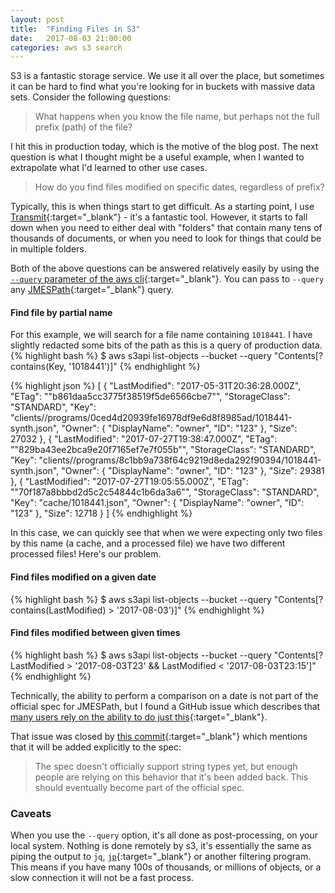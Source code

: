 ```yaml
---
layout: post
title:  "Finding Files in S3"
date:   2017-08-03 21:00:00
categories: aws s3 search
---
```


S3 is a fantastic storage service. We use it all over the place, but sometimes
it can be hard to find what you're looking for in buckets with massive
data sets. Consider the following questions:

> What happens when you know the file name, but perhaps not the full prefix
(path) of the file?

I hit this in production today, which is the motive of the blog post. The
next question is what I thought might be a useful example, when I wanted
to extrapolate what I'd learned to other use cases.

> How do you find files modified on specific dates, regardless of prefix?

<!--more-->

Typically, this is when things start to get difficult. As a starting point,
I use [Transmit][transmit]{:target="_blank"} - it's a fantastic tool. However, it starts to fall
down when you need to either deal with "folders" that contain many tens of
thousands of documents, or when you need to look for things that could be
in multiple folders.

Both of the above questions can be answered relatively easily by using the
[`--query` parameter of the aws cli][query]{:target="_blank"}. You can pass to `--query` any
[JMESPath][jmespath]{:target="_blank"} query.

#### Find file by partial name

For this example, we will search for a file name containing `1018441`. I
have slightly redacted some bits of the path as this is a query of
production data.
{% highlight bash %}
$ aws s3api list-objects --bucket <bucket-name> --query "Contents[?contains(Key, '1018441')]"
{% endhighlight %}

{% highlight json %}
[
    {
        "LastModified": "2017-05-31T20:36:28.000Z",
        "ETag": "\"b861daa5cc3775f38519f5de6566cbe7\"",
        "StorageClass": "STANDARD",
        "Key": "clients/<client name>/programs/0ced4d20939fe16978df9e6d8f8985ad/1018441-synth.json",
        "Owner": {
            "DisplayName": "owner",
            "ID": "123"
        },
        "Size": 27032
    },
    {
        "LastModified": "2017-07-27T19:38:47.000Z",
        "ETag": "\"829ba43ee2bca9e20f7165ef7e7f055b\"",
        "StorageClass": "STANDARD",
        "Key": "clients/<client-name>/programs/8c1bb9a738f64c9219d8eda292f90394/1018441-synth.json",
        "Owner": {
            "DisplayName": "owner",
            "ID": "123"
        },
        "Size": 29381
    },
    {
        "LastModified": "2017-07-27T19:05:55.000Z",
        "ETag": "\"70f187a8bbbd2d5c2c54844c1b6da3a6\"",
        "StorageClass": "STANDARD",
        "Key": "cache/1018441.json",
        "Owner": {
            "DisplayName": "owner",
            "ID": "123"
        },
        "Size": 12718
    }
]
{% endhighlight %}

In this case, we can quickly see that when we were expecting only two files
by this name (a cache, and a processed file) we have two different processed
files! Here's our problem.

#### Find files modified on a given date
{% highlight bash %}
$ aws s3api list-objects --bucket <bucket name> --query "Contents[?contains(LastModified) > '2017-08-03')]"
{% endhighlight %}

#### Find files modified between given times
{% highlight bash %}
$ aws s3api list-objects --bucket <bucket name> --query "Contents[?LastModified > '2017-08-03T23' && LastModified < '2017-08-03T23:15']"
{% endhighlight %}

Technically, the ability to perform a comparison on a date is not part of
the official spec for JMESPath, but I found a GitHub issue which describes
that [many users rely on the ability to do just this][date-issue]{:target="_blank"}.

That issue was closed by [this commit][date-fix]{:target="_blank"} which mentions that it
will be added explicitly to the spec:

> The spec doesn't officially support string types yet, but enough people
are relying on this behavior that it's been added back.  This should
eventually become part of the official spec.

### Caveats
When you use the `--query` option, it's all done as post-processing, on your
local system. Nothing is done remotely by s3, it's essentially the same as
piping the output to `jq`, [`jp`][jp]{:target="_blank"} or another filtering program. This means if
you have many 100s of thousands, or millions of objects, or a slow connection
it will not be a fast process.

[transmit]: https://www.panic.com/transmit/
[query]: http://docs.aws.amazon.com/cli/latest/reference/index.html#options
[jmespath]: http://jmespath.org/
[date-issue]: https://github.com/jmespath/jmespath.py/issues/124
[date-fix]: https://github.com/jamesls/jmespath/commit/b893fc2bdd52fdd227a8cec3b7a26574de813e67
[jp]: https://github.com/jmespath/jp